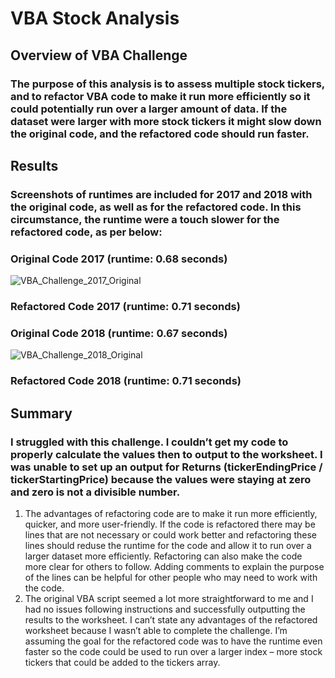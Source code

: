 # VBA Stock Analysis

## Overview of VBA Challenge

### The purpose of this analysis is to assess multiple stock tickers, and to refactor VBA code to make it run more efficiently so it could potentially run over a larger amount of data. If the dataset were larger with more stock tickers it might slow down the original code, and the refactored code should run faster.

## Results

### Screenshots of runtimes are included for 2017 and 2018 with the original code, as well as for the refactored code. In this circumstance, the runtime were a touch slower for the refactored code, as per below:
### Original Code 2017 (runtime: 0.68 seconds)
![VBA_Challenge_2017_Original](https://user-images.githubusercontent.com/74624855/125227183-66aa1780-e2a0-11eb-9e43-d4a6bc311fb9.png)
### Refactored Code 2017 (runtime: 0.71 seconds)

### Original Code 2018 (runtime: 0.67 seconds)
![VBA_Challenge_2018_Original](https://user-images.githubusercontent.com/74624855/125227189-690c7180-e2a0-11eb-9d7b-5c7b656c80a8.png)
### Refactored Code 2018 (runtime: 0.71 seconds)

## Summary

### I struggled with this challenge. I couldn’t get my code to properly calculate the values then to output to the worksheet. I was unable to set up an output for Returns (tickerEndingPrice / tickerStartingPrice) because the values were staying at zero and zero is not a divisible number.
1. The advantages of refactoring code are to make it run more efficiently, quicker, and more user-friendly. If the code is refactored there may be lines that are not necessary or could work better and refactoring these lines should reduse the runtime for the code and allow it to run over a larger dataset  more efficiently. 
Refactoring can also make the code more clear for others to follow. Adding comments to explain the purpose of the lines can be helpful for other people who may need to work with the code.
2. The original VBA script seemed a lot more straightforward to me and I had no issues following instructions and successfully outputting the results to the worksheet. I can’t state any advantages of the refactored worksheet because I wasn’t able to complete the challenge. I’m assuming the goal for the refactored code was to have the runtime even faster so the code could be used to run over a larger index – more stock tickers that could be added to the tickers array.


